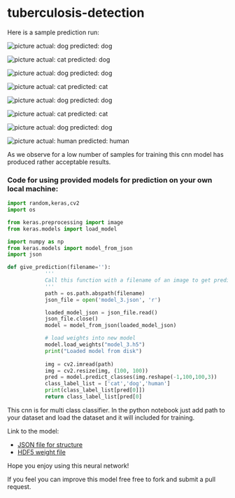 # tuberculosis-detection

Here is a sample prediction run:

![picture](https://www.kaggleusercontent.com/kf/15229318/eyJhbGciOiJkaXIiLCJlbmMiOiJBMTI4Q0JDLUhTMjU2In0..5FDmld9ecdubZUxa_Mmcjg.el0Gs4l8a6UfDOoATFWwd0ARg1rqvakAxgiOyxQxpuMoPzaNv9yU5hx6z53eyoxnn4yhHnKJJm3ZsFu3d8usry46VDRdFXMJt12RADZjfwGI6I7f8z1MkEq2LeCJdPPcxBL2IUMbMxua-wlnPULTMxTLjemxOgmU2YxEoezTwvU.DWU0Nh9VQ11kCQeOr6mKfw/__results___files/__results___21_0.png)
actual: dog
predicted: dog

![picture](https://www.kaggleusercontent.com/kf/15229318/eyJhbGciOiJkaXIiLCJlbmMiOiJBMTI4Q0JDLUhTMjU2In0..5FDmld9ecdubZUxa_Mmcjg.el0Gs4l8a6UfDOoATFWwd0ARg1rqvakAxgiOyxQxpuMoPzaNv9yU5hx6z53eyoxnn4yhHnKJJm3ZsFu3d8usry46VDRdFXMJt12RADZjfwGI6I7f8z1MkEq2LeCJdPPcxBL2IUMbMxua-wlnPULTMxTLjemxOgmU2YxEoezTwvU.DWU0Nh9VQ11kCQeOr6mKfw/__results___files/__results___21_2.png)
actual: cat
predicted: dog

![picture](https://www.kaggleusercontent.com/kf/15229318/eyJhbGciOiJkaXIiLCJlbmMiOiJBMTI4Q0JDLUhTMjU2In0..5FDmld9ecdubZUxa_Mmcjg.el0Gs4l8a6UfDOoATFWwd0ARg1rqvakAxgiOyxQxpuMoPzaNv9yU5hx6z53eyoxnn4yhHnKJJm3ZsFu3d8usry46VDRdFXMJt12RADZjfwGI6I7f8z1MkEq2LeCJdPPcxBL2IUMbMxua-wlnPULTMxTLjemxOgmU2YxEoezTwvU.DWU0Nh9VQ11kCQeOr6mKfw/__results___files/__results___21_4.png)
actual: dog
predicted: dog

![picture](https://www.kaggleusercontent.com/kf/15229318/eyJhbGciOiJkaXIiLCJlbmMiOiJBMTI4Q0JDLUhTMjU2In0..5FDmld9ecdubZUxa_Mmcjg.el0Gs4l8a6UfDOoATFWwd0ARg1rqvakAxgiOyxQxpuMoPzaNv9yU5hx6z53eyoxnn4yhHnKJJm3ZsFu3d8usry46VDRdFXMJt12RADZjfwGI6I7f8z1MkEq2LeCJdPPcxBL2IUMbMxua-wlnPULTMxTLjemxOgmU2YxEoezTwvU.DWU0Nh9VQ11kCQeOr6mKfw/__results___files/__results___21_6.png)
actual: cat
predicted: cat

![picture](https://www.kaggleusercontent.com/kf/15229318/eyJhbGciOiJkaXIiLCJlbmMiOiJBMTI4Q0JDLUhTMjU2In0..5FDmld9ecdubZUxa_Mmcjg.el0Gs4l8a6UfDOoATFWwd0ARg1rqvakAxgiOyxQxpuMoPzaNv9yU5hx6z53eyoxnn4yhHnKJJm3ZsFu3d8usry46VDRdFXMJt12RADZjfwGI6I7f8z1MkEq2LeCJdPPcxBL2IUMbMxua-wlnPULTMxTLjemxOgmU2YxEoezTwvU.DWU0Nh9VQ11kCQeOr6mKfw/__results___files/__results___21_8.png)
actual: dog
predicted: dog

![picture](https://www.kaggleusercontent.com/kf/15229318/eyJhbGciOiJkaXIiLCJlbmMiOiJBMTI4Q0JDLUhTMjU2In0..5FDmld9ecdubZUxa_Mmcjg.el0Gs4l8a6UfDOoATFWwd0ARg1rqvakAxgiOyxQxpuMoPzaNv9yU5hx6z53eyoxnn4yhHnKJJm3ZsFu3d8usry46VDRdFXMJt12RADZjfwGI6I7f8z1MkEq2LeCJdPPcxBL2IUMbMxua-wlnPULTMxTLjemxOgmU2YxEoezTwvU.DWU0Nh9VQ11kCQeOr6mKfw/__results___files/__results___21_10.png)
actual: cat
predicted: cat

![picture](https://www.kaggleusercontent.com/kf/15229318/eyJhbGciOiJkaXIiLCJlbmMiOiJBMTI4Q0JDLUhTMjU2In0..5FDmld9ecdubZUxa_Mmcjg.el0Gs4l8a6UfDOoATFWwd0ARg1rqvakAxgiOyxQxpuMoPzaNv9yU5hx6z53eyoxnn4yhHnKJJm3ZsFu3d8usry46VDRdFXMJt12RADZjfwGI6I7f8z1MkEq2LeCJdPPcxBL2IUMbMxua-wlnPULTMxTLjemxOgmU2YxEoezTwvU.DWU0Nh9VQ11kCQeOr6mKfw/__results___files/__results___21_12.png)
actual: dog
predicted: dog

![picture](https://www.kaggleusercontent.com/kf/15229318/eyJhbGciOiJkaXIiLCJlbmMiOiJBMTI4Q0JDLUhTMjU2In0..5FDmld9ecdubZUxa_Mmcjg.el0Gs4l8a6UfDOoATFWwd0ARg1rqvakAxgiOyxQxpuMoPzaNv9yU5hx6z53eyoxnn4yhHnKJJm3ZsFu3d8usry46VDRdFXMJt12RADZjfwGI6I7f8z1MkEq2LeCJdPPcxBL2IUMbMxua-wlnPULTMxTLjemxOgmU2YxEoezTwvU.DWU0Nh9VQ11kCQeOr6mKfw/__results___files/__results___21_14.png)
actual: human
predicted: human

As we observe for a low number of samples for training this cnn model has produced rather acceptable results.

### Code for using provided models for prediction on your own local machine:

```python
import random,keras,cv2
import os

from keras.preprocessing import image
from keras.models import load_model

import numpy as np
from keras.models import model_from_json
import json

def give_prediction(filename=''):
            '''
            Call this function with a filename of an image to get predictions
            '''
            path = os.path.abspath(filename)
            json_file = open('model_3.json', 'r')

            loaded_model_json = json_file.read()
            json_file.close()
            model = model_from_json(loaded_model_json)

            # load weights into new model
            model.load_weights("model_3.h5")
            print("Loaded model from disk")
            
            img = cv2.imread(path)
            img = cv2.resize(img, (100, 100))
            pred = model.predict_classes(img.reshape(-1,100,100,3))
            class_label_list = ['cat','dog','human']
            print(class_label_list[pred[0]])
            return class_label_list[pred[0]
```
This cnn is for multi class classifier. In the python notebook just add path to your dataset and load the dataset and it will included for training.

Link to the model:
* [JSON file for structure](https://www.kaggleusercontent.com/kf/15229318/eyJhbGciOiJkaXIiLCJlbmMiOiJBMTI4Q0JDLUhTMjU2In0..66g68D3JLPYq0_m8UNG1ig.kgLTuGzleu9xO_UmfJi1c-MN9_BWo0vhsoEoDS_dEm_NJHs5Cln-OAadbyk_gzaN2wHesj-DmmIQXxtn2HLVkTnCQgEFZxDjkfi5UiwGkS8hfR0QTS1ZwX39lsasvBBnEqXq-U1ZYJcawe7K-lXjGJkAzsB6zbBLYbF9bTUdJ0g.RWtTHor1t9VYqItr2_SuJw/model_3.json)
* [HDF5 weight file](https://www.kaggleusercontent.com/kf/15229318/eyJhbGciOiJkaXIiLCJlbmMiOiJBMTI4Q0JDLUhTMjU2In0..Zbmcs46tpjpPauPg-mxcUg.zkNpjaasCCZBeJ2MSWI7DH7YHPwOcB7jBS4tt6Hs6B0dOTsoEELVza3EUGEVTWBMBFGa9NhANcvrLUXY-BA5wuRINqvp6K-DKGvSKGOx4ezREU9kodK2M51Npq2aBSa-8H0G1GwNTMPpvq6S7-HXWwiHx48MyN979EzaihS2DwM._pFoKmc1-ZLJSDNADkQPZQ/model_3.h5)

Hope you enjoy using this neural network!

If you feel you can improve this model free free to fork and submit a pull request.